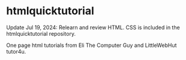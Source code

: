 # htmlquicktutorial
Update Jul 19, 2024:  Relearn and review HTML.  CSS is included in the htmlquicktutorial repository.

One page html tutorials from Eli The Computer Guy and LittleWebHut tutor4u.
